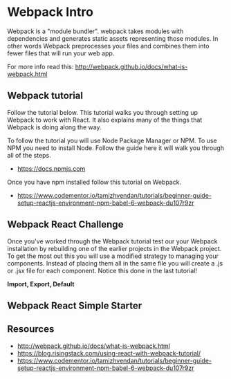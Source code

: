 # Webpack Intro

Webpack is a "module bundler". webpack takes modules with dependencies and generates static assets 
representing those modules. In other words Webpack preprocesses your files and combines them into
fewer files that will run your web app. 

For more info read this: http://webpack.github.io/docs/what-is-webpack.html

## Webpack tutorial 

Follow the tutorial below. This tutorial walks you through setting up Webpack to work with React. 
It also explains many of the things that Webpack is doing along the way. 

To follow the tutorial you will use Node Package Manager or NPM. To use NPM you need to install Node. 
Follow the guide here it will walk you through all of the steps. 

- https://docs.npmjs.com

Once you have npm installed follow this tutorial on Webpack.

- https://www.codementor.io/tamizhvendan/tutorials/beginner-guide-setup-reactjs-environment-npm-babel-6-webpack-du107r9zr

## Webpack React Challenge

Once you've worked through the Webpack tutorial test our your Webpack installation by rebuilding one 
of the earlier projects in the Webpack project. To get the most out this you will use a modified 
strategy to managing your components. Instead of placing them all in the same file you will create a 
.js or .jsx file for each component. Notice this done in the last tutorial! 

**Import, Export, Default**



## Webpack React Simple Starter



## Resources

- http://webpack.github.io/docs/what-is-webpack.html
- https://blog.risingstack.com/using-react-with-webpack-tutorial/
- https://www.codementor.io/tamizhvendan/tutorials/beginner-guide-setup-reactjs-environment-npm-babel-6-webpack-du107r9zr